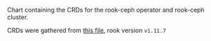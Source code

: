Chart containing the CRDs for the rook-ceph operator and rook-ceph cluster.

CRDs were gathered from [this file](https://github.com/rook/rook/blob/v1.11.7/deploy/examples/crds.yaml), rook version `v1.11.7`
